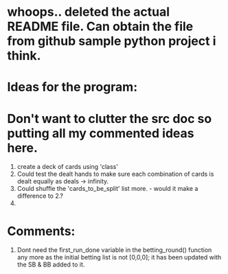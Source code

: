 # whoops.. deleted the actual README file. Can obtain the file from github sample python project i think.

# Ideas for the program:

# Don't want to clutter the src doc so putting all my commented ideas here.


1. create a deck of cards using 'class'
2. Could test the dealt hands to make sure each combination of cards is dealt equally as deals -> infinity.
3. Could shuffle the 'cards_to_be_split' list more. - would it make a difference to 2.?
4. 



# Comments:
1. Dont need the first_run_done variable in the betting_round() function any more as the initial betting list is not [0,0,0]; it has  been updated with the SB & BB added to it.
